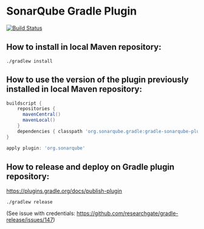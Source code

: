 # SonarQube Gradle Plugin
[![Build Status](https://travis-ci.org/SonarSource/sonar-gradle.svg?branch=master)](https://travis-ci.org/SonarSource/sonar-gradle)

## How to install in local Maven repository:
`./gradlew install`

## How to use the version of the plugin previously installed in local Maven repository:

```groovy
buildscript {
    repositories { 
      mavenCentral()
      mavenLocal()
    }
    dependencies { classpath 'org.sonarqube.gradle:gradle-sonarqube-plugin:<THE VERSION>' }
}

apply plugin: 'org.sonarqube'
```

## How to release and deploy on Gradle plugin repository:
https://plugins.gradle.org/docs/publish-plugin

`./gradlew release`

(See issue with credentials: https://github.com/researchgate/gradle-release/issues/147)

